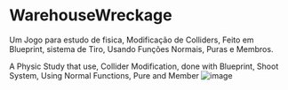 # WarehouseWreckage


Um Jogo para estudo de fisica, Modificação de Colliders, Feito em Blueprint, sistema de Tiro, Usando Funções Normais, Puras e Membros.

A Physic Study that use, Collider Modification, done with Blueprint, Shoot System, Using Normal Functions, Pure and Member
![image](https://github.com/GabrielArcasa/WarehouseWreckage/assets/26068281/dcf36451-86e4-4c7d-81ca-5d89ebb021e5)
